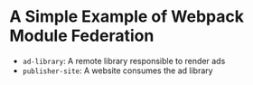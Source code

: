 # A Simple Example of Webpack Module Federation

- `ad-library`: A remote library responsible to render ads
- `publisher-site`: A website consumes the ad library

